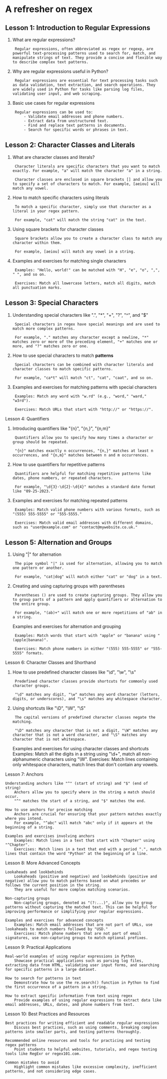 # A refresher on regex

## Lesson 1: Introduction to Regular Expressions

1. What are regular expressions?
        
        Regular expressions, often abbreviated as regex or regexp, are powerful text-processing patterns used to search for, match, and manipulate strings of text. They provide a concise and flexible way to describe complex text patterns.

2. Why are regular expressions useful in Python?
        
        Regular expressions are essential for text processing tasks such as data validation, text extraction, and search operations. They are widely used in Python for tasks like parsing log files, validating user input, and web scraping.

3. Basic use cases for regular expressions
        
        Regular expressions can be used to:
            - Validate email addresses and phone numbers.
            - Extract data from unstructured text.
            - Find and replace text patterns in documents.
            - Search for specific words or phrases in text.

## Lesson 2: Character Classes and Literals


1. What are character classes and literals?
   
        Character literals are specific characters that you want to match exactly. For example, "a" will match the character "a" in a string.

        Character classes are enclosed in square brackets [] and allow you to specify a set of characters to match. For example, [aeiou] will match any vowel.

2. How to match specific characters using literals
        
        To match a specific character, simply use that character as a literal in your regex pattern. 
        
        For example, "cat" will match the string "cat" in the text.

3. Using square brackets for character classes
        
        Square brackets allow you to create a character class to match any character within them. 
        
        For example, [aeiou] will match any vowel in a string.

4. Examples and exercises for matching single characters
        
        Examples: "Hello, world!" can be matched with "H", "e", "o", ",", " ", and so on.

        Exercises: Match all lowercase letters, match all digits, match all punctuation marks.

## Lesson 3: Special Characters

1. Understanding special characters like ".", "*", "+", "?", "^", and "$"
        
        Special characters in regex have special meanings and are used to match more complex patterns.

        For example, "." matches any character except a newline, "*" matches zero or more of the preceding element, "+" matches one or more, and "?" matches zero or one.

2. How to use special characters to match **patterns**
   
        Special characters can be combined with character literals and character classes to match specific patterns.

        For example, "ca*t" will match "ct", "cat", "caat", and so on.

3. Examples and exercises for matching patterns with special characters
        
        Examples: Match any word with "w.rd" (e.g., "word," "ward," "w3rd").

        Exercises: Match URLs that start with "http://" or "https://".

Lesson 4: Quantifiers

1. Introducing quantifiers like "{n}", "{n,}", "{n,m}"

        Quantifiers allow you to specify how many times a character or group should be repeated.

        "{n}" matches exactly n occurrences, "{n,}" matches at least n occurrences, and "{n,m}" matches between n and m occurrences.

2. How to use quantifiers for repetitive patterns
        
        Quantifiers are helpful for matching repetitive patterns like dates, phone numbers, or repeated characters.

        For example, "\d{3}-\d{2}-\d{4}" matches a standard date format like "09-25-2023."

3. Examples and exercises for matching repeated patterns
        
        Examples: Match valid phone numbers with various formats, such as "(555) 555-5555" or "555-5555."

        Exercises: Match valid email addresses with different domains, such as "user@example.com" or "contact@mywebsite.co.uk."


## Lesson 5: Alternation and Groups

1. Using "|" for alternation
        
        The pipe symbol "|" is used for alternation, allowing you to match one pattern or another.

        For example, "cat|dog" will match either "cat" or "dog" in a text.

2. Creating and using capturing groups with parentheses
        
        Parentheses () are used to create capturing groups. They allow you to group parts of a pattern and apply quantifiers or alternation to the entire group.

        For example, "(ab)+" will match one or more repetitions of "ab" in a string.

    Examples and exercises for alternation and grouping
        
        Examples: Match words that start with "apple" or "banana" using "(apple|banana)".

        Exercises: Match phone numbers in either "(555) 555-5555" or "555-5555" formats.

Lesson 6: Character Classes and Shorthand

1. How to use predefined character classes like "\d", "\w", "\s"
        
        Predefined character classes provide shortcuts for commonly used character groups.

        "\d" matches any digit, "\w" matches any word character (letters, digits, or underscores), and "\s" matches any whitespace character.

2. Using shortcuts like "\D", "\W", "\S"
        
        The capital versions of predefined character classes negate the matching.
        
        "\D" matches any character that is not a digit, "\W" matches any character that is not a word character, and "\S" matches any character that is not whitespace.

    Examples and exercises for using character classes and shortcuts
        Examples: Match all the digits in a string using "\d+", match all non-alphanumeric characters using "\W".
        Exercises: Match lines containing only whitespace characters, match lines that don't contain any vowels.

Lesson 7: Anchors

    Understanding anchors like "^" (start of string) and "$" (end of string)
        Anchors allow you to specify where in the string a match should occur.
        "^" matches the start of a string, and "$" matches the end.

    How to use anchors for precise matching
        Anchors are crucial for ensuring that your pattern matches exactly where you intend.
        For example, "^abc" will match "abc" only if it appears at the beginning of a string.

    Examples and exercises involving anchors
        Examples: Match lines in a text that start with "Chapter" using "^Chapter".
        Exercises: Match lines in a text that end with a period ".", match lines that contain the word "Python" at the beginning of a line.

Lesson 8: More Advanced Concepts

    Lookaheads and lookbehinds
        Lookaheads (positive and negative) and lookbehinds (positive and negative) allow you to match patterns based on what precedes or follows the current position in the string.
        They are useful for more complex matching scenarios.

    Non-capturing groups
        Non-capturing groups, denoted as "(?:...)", allow you to group patterns without capturing the matched text. This can be helpful for improving performance or simplifying your regular expressions.

    Examples and exercises for advanced concepts
        Examples: Match email addresses that are not part of URLs, use lookaheads to match numbers followed by "USD."
        Exercises: Match phone numbers that are not part of email signatures, use non-capturing groups to match optional prefixes.

Lesson 9: Practical Applications

    Real-world examples of using regular expressions in Python
        Showcase practical applications such as parsing log files, extracting data from HTML, validating user input forms, and searching for specific patterns in a large dataset.

    How to search for patterns in text
        Demonstrate how to use the re.search() function in Python to find the first occurrence of a pattern in a string.

    How to extract specific information from text using regex
        Provide examples of using regular expressions to extract data like email addresses, URLs, dates, and phone numbers from text.

Lesson 10: Best Practices and Resources

    Best practices for writing efficient and readable regular expressions
        Discuss best practices, such as using comments, breaking complex patterns into smaller parts, and testing patterns thoroughly.

    Recommended online resources and tools for practicing and testing regex patterns
        Point students to helpful websites, tutorials, and regex testing tools like RegExr or regex101.com.

    Common mistakes to avoid
        Highlight common mistakes like excessive complexity, inefficient patterns, and not considering edge cases.